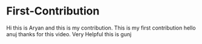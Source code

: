# First-Contribution

Hi this is Aryan and this is my contribution.
This is my first contribution
hello anuj thanks for this video. Very Helpful
this is gunj

